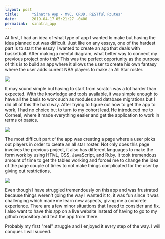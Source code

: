 ```yaml
---
layout: post
title:      "Sinatra App - MVC, CRUD, RESTful Routes"
date:       2019-04-17 05:21:27 -0400
permalink:  sinatra_app
---
```



At first, I had an idea of what type of app I wanted to make but having the idea planned out was difficult. Just like on any essays, one of the hardest part is to start the essay. I wanted to create an app that deals with basketball. After making a mental diagram, what better way to connect my previous project onto this? This was the perfect opportunity as the purpose of this is to build an app where it allows the user to create his own fantasy where the user adds current NBA players to make an All Star roster.

![](https://i.imgur.com/3IHXx0t.png)

It may sound simple but having to start from scratch was a lot harder than expected. With the knowledge and tools available, it was simple enough to have all the basis to work such as modules and database migrations but I did all of this the hard way. After trying to figure out how to get the app to work, I had no choice but to turn to my cohort lead. He introduced me to Corneal, where it made everything easier and get the application to work in terms of basics.

![](https://i.imgur.com/WjyjrBF.png)

The most difficult part of the app was creating a page where a user picks out players in order to create an all star roster. Not only does this page involves the previous project, it also has different languages to make the form work by using HTML, CSS, JavaScript, and Ruby. It took tremendous amount of time to get the tables working and forced me to change the idea of the page couple of times to not make things complicated for the user by giving out restrictions.

![](https://i.imgur.com/2dHygQm.png)

Even though I have struggled tremendously on this app and was frustrated because things weren't going the way I wanted it to, it was fun since it was challenging which made me learn new aspects, giving me a concrete experience.
There are a few minor situations that I need to consider and fix. I also want to have this app on a live website instead of having to go to my github repository and test the app from there.

Probably my first "real" struggle and I enjoyed it every step of the way. I will conquer. I will suceed.

